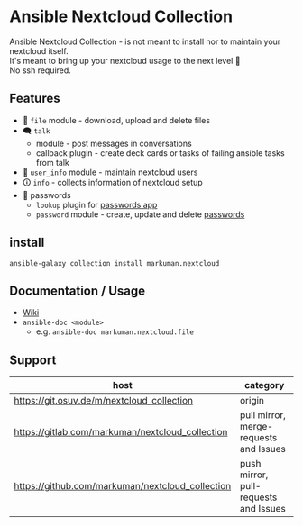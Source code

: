 # Ansible Nextcloud Collection

Ansible Nextcloud Collection - is not meant to install nor to maintain your nextcloud itself.  
It's meant to bring up your nextcloud usage to the next level 🚀  
No ssh required.

## Features

* 💾 `file` module - download, upload and delete files
* 🗨 `talk` 
    * module - post messages in conversations
    * callback plugin - create deck cards or tasks of failing ansible tasks from talk
* 👥 `user_info` module - maintain nextcloud users
* 🛈 `info` - collects information of nextcloud setup
* 🔑 passwords
    * `lookup` plugin for [passwords app](https://apps.nextcloud.com/apps/passwords)
    * `password` module - create, update and delete [passwords](https://apps.nextcloud.com/apps/passwords)


## install

`ansible-galaxy collection install markuman.nextcloud`

## Documentation / Usage

* [Wiki](https://git.osuv.de/m/nextcloud_collection/wiki/Home)
* `ansible-doc <module>`
    * e.g. `ansible-doc markuman.nextcloud.file`

## Support

| **host** | **category** |
| --- | --- |
| https://git.osuv.de/m/nextcloud_collection | origin |
| https://gitlab.com/markuman/nextcloud_collection | pull mirror, merge-requests and Issues |
| https://github.com/markuman/nextcloud_collection | push mirror, pull-requests and Issues |
